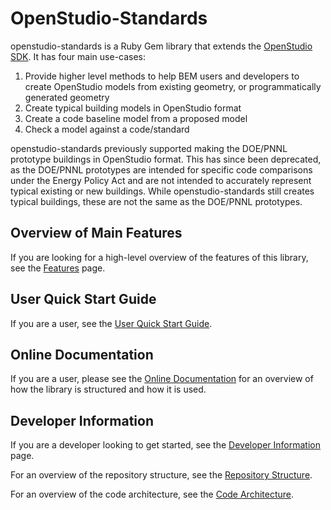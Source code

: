 # OpenStudio-Standards

openstudio-standards is a Ruby Gem library that extends the [OpenStudio SDK](https://www.openstudio.net/).
It has four main use-cases:

1. Provide higher level methods to help BEM users and developers to create OpenStudio models from existing geometry, or programmatically generated geometry
2. Create typical building models in OpenStudio format
3. Create a code baseline model from a proposed model
4. Check a model against a code/standard

openstudio-standards previously supported making the DOE/PNNL prototype buildings in OpenStudio format. This has since been deprecated, as the DOE/PNNL prototypes are intended for specific code comparisons under the Energy Policy Act and are not intended to accurately represent typical existing or new buildings. While openstudio-standards still creates typical buildings, these are not the same as the DOE/PNNL prototypes.

## Overview of Main Features
If you are looking for a high-level overview of the features of this library, see the [Features](docs/Features.md) page.

## User Quick Start Guide

If you are a user, see the [User Quick Start Guide](docs/UserQuickStartGuide.md).

## Online Documentation

If you are a user, please see the [Online Documentation](http://www.rubydoc.info/gems/openstudio-standards) for an overview of how the library is structured and how it is used.

## Developer Information

If you are a developer looking to get started, see the [Developer Information](docs/DeveloperInformation.md) page.

For an overview of the repository structure, see the [Repository Structure](docs/RepositoryStructure.md).

For an overview of the code architecture, see the [Code Architecture](docs/CodeArchitecture.md).
